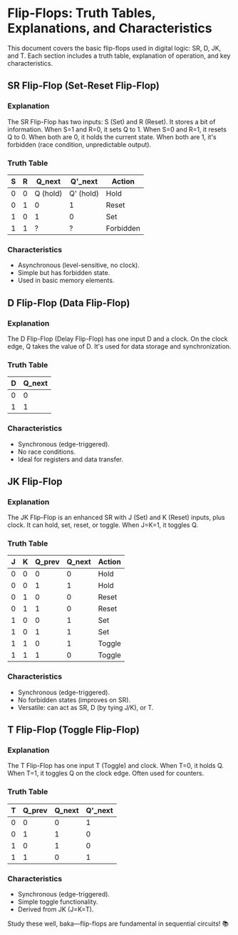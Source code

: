 # Flip-Flops: Truth Tables, Explanations, and Characteristics

This document covers the basic flip-flops used in digital logic: SR, D, JK, and T. Each section includes a truth table, explanation of operation, and key characteristics.

## SR Flip-Flop (Set-Reset Flip-Flop)

### Explanation
The SR Flip-Flop has two inputs: S (Set) and R (Reset). It stores a bit of information. When S=1 and R=0, it sets Q to 1. When S=0 and R=1, it resets Q to 0. When both are 0, it holds the current state. When both are 1, it's forbidden (race condition, unpredictable output).

### Truth Table
| S   | R   | Q_next   | Q'_next   | Action    |
| --- | --- | -------- | --------- | --------- |
| 0   | 0   | Q (hold) | Q' (hold) | Hold      |
| 0   | 1   | 0        | 1         | Reset     |
| 1   | 0   | 1        | 0         | Set       |
| 1   | 1   | ?        | ?         | Forbidden |

### Characteristics
- Asynchronous (level-sensitive, no clock).
- Simple but has forbidden state.
- Used in basic memory elements.

## D Flip-Flop (Data Flip-Flop)

### Explanation
The D Flip-Flop (Delay Flip-Flop) has one input D and a clock. On the clock edge, Q takes the value of D. It's used for data storage and synchronization.

### Truth Table
| D   | Q_next |
| --- | ------ |
| 0   | 0      |
| 1   | 1      |

### Characteristics
- Synchronous (edge-triggered).
- No race conditions.
- Ideal for registers and data transfer.

## JK Flip-Flop

### Explanation
The JK Flip-Flop is an enhanced SR with J (Set) and K (Reset) inputs, plus clock. It can hold, set, reset, or toggle. When J=K=1, it toggles Q.

### Truth Table
| J   | K   | Q_prev | Q_next | Action |
| --- | --- | ------ | ------ | ------ |
| 0   | 0   | 0      | 0      | Hold   |
| 0   | 0   | 1      | 1      | Hold   |
| 0   | 1   | 0      | 0      | Reset  |
| 0   | 1   | 1      | 0      | Reset  |
| 1   | 0   | 0      | 1      | Set    |
| 1   | 0   | 1      | 1      | Set    |
| 1   | 1   | 0      | 1      | Toggle |
| 1   | 1   | 1      | 0      | Toggle |

### Characteristics
- Synchronous (edge-triggered).
- No forbidden states (improves on SR).
- Versatile: can act as SR, D (by tying J/K), or T.

## T Flip-Flop (Toggle Flip-Flop)

### Explanation
The T Flip-Flop has one input T (Toggle) and clock. When T=0, it holds Q. When T=1, it toggles Q on the clock edge. Often used for counters.

### Truth Table
| T   | Q_prev | Q_next | Q'_next |
| --- | ------ | ------ | ------- |
| 0   | 0      | 0      | 1       |
| 0   | 1      | 1      | 0       |
| 1   | 0      | 1      | 0       |
| 1   | 1      | 0      | 1       |

### Characteristics
- Synchronous (edge-triggered).
- Simple toggle functionality.
- Derived from JK (J=K=T).

Study these well, baka—flip-flops are fundamental in sequential circuits! 📚
